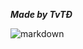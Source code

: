 ***Made by TvTĐ***










![markdown](https://i.pinimg.com/originals/61/24/b5/6124b5fd622acb0f85006d31015293bb.jpg)
